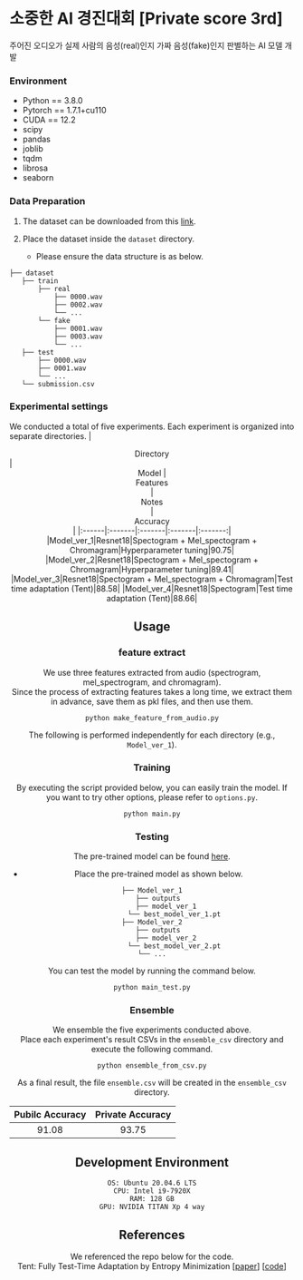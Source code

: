 # 소중한 AI 경진대회 [Private score 3rd]

주어진 오디오가 실제 사람의 음성(real)인지 가짜 음성(fake)인지 판별하는 AI 모델 개발  


### Environment
* Python == 3.8.0
* Pytorch == 1.7.1+cu110
* CUDA == 12.2
* scipy
* pandas
* joblib
* tqdm
* librosa
* seaborn


### Data Preparation
1. The dataset can be downloaded from this [link](https://www.kaggle.com/competitions/hbnu-fake-audio-detection-competition).
   
2. Place the dataset inside the `dataset` directory.
   * Please ensure the data structure is as below.
   
~~~~
├── dataset
   ├── train
       ├── real
           ├── 0000.wav
           ├── 0002.wav
           └── ...
       └── fake
           ├── 0001.wav
           ├── 0003.wav
           └── ...
   ├── test
       ├── 0000.wav
       ├── 0001.wav
       └── ...
   └── submission.csv
~~~~

### Experimental settings
We conducted a total of five experiments. Each experiment is organized into separate directories.
| <center>Directory</center> | <center>Model | <center>Features</center> | <center>Notes</center> | <center>Accuracy</center> |
|:------|:-------|:-------|:-------|:-------:|
|Model_ver_1|Resnet18|Spectogram + Mel_spectogram + Chromagram|Hyperparameter tuning|90.75|
|Model_ver_2|Resnet18|Spectogram + Mel_spectogram + Chromagram|Hyperparameter tuning|89.41|
|Model_ver_3|Resnet18|Spectogram + Mel_spectogram + Chromagram|Test time adaptation (Tent)|88.58|
|Model_ver_4|Resnet18|Spectogram|Test time adaptation (Tent)|88.66|

## Usage
### feature extract
We use three features extracted from audio (spectrogram, mel_spectrogram, and chromagram).   
Since the process of extracting features takes a long time, we extract them in advance, save them as pkl files, and then use them.
~~~~
python make_feature_from_audio.py
~~~~

The following is performed independently for each directory (e.g., `Model_ver_1`).

### Training
By executing the script provided below, you can easily train the model.
If you want to try other options, please refer to `options.py`.

~~~~
python main.py
~~~~

### Testing
The pre-trained model can be found [here](https://drive.google.com/file/d/1aDcN6EJ7SDKTt_XMJQi5YMxc8vkjgAZs/view?usp=sharing).
* Place the pre-trained model as shown below.

~~~~
├── Model_ver_1
   ├── outputs
       ├── model_ver_1
           └── best_model_ver_1.pt
├── Model_ver_2
   ├── outputs
       ├── model_ver_2
           └── best_model_ver_2.pt
└── ...
~~~~

You can test the model by running the command below.

~~~~
python main_test.py
~~~~

### Ensemble
We ensemble the five experiments conducted above.   
Place each experiment's result CSVs in the `ensemble_csv` directory and execute the following command.

~~~~
python ensemble_from_csv.py
~~~~

As a final result, the file `ensemble.csv` will be created in the `ensemble_csv` directory.

| <center>Pubilc Accuracy</center> | <center>Private Accuracy</center> |
|:------:|:-------:|
|91.08|93.75|



## Development Environment
~~~~
OS: Ubuntu 20.04.6 LTS
CPU: Intel i9-7920X
RAM: 128 GB
GPU: NVIDIA TITAN Xp 4 way
~~~~


## References
We referenced the repo below for the code.   
Tent: Fully Test-Time Adaptation by Entropy Minimization [[paper](https://openreview.net/forum?id=uXl3bZLkr3c)] [[code](https://github.com/DequanWang/tent)]   
